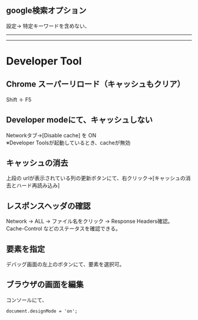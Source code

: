 ## google検索オプション
設定→
特定キーワードを含めない、
_______________________________________________________________________________________
_______________________________________________________________________________________
# Developer Tool

## Chrome スーパーリロード（キャッシュもクリア）
Shift ＋ F5

## Developer modeにて、キャッシュしない
Networkタブ→[Disable cache] を ON  
※Developer Toolsが起動しているとき、cacheが無効

## キャッシュの消去
上段の urlが表示されている列の更新ボタンにて、右クリック→[キャッシュの消去とハード再読み込み]

## レスポンスヘッダの確認
Network → ALL → ファイル名をクリック → Response Headers確認。  
Cache-Control などのステータスを確認できる。  

## 要素を指定
デバッグ画面の左上のボタンにて、要素を選択可。



## ブラウザの画面を編集
コンソールにて、
```
document.designMode = 'on';
```
